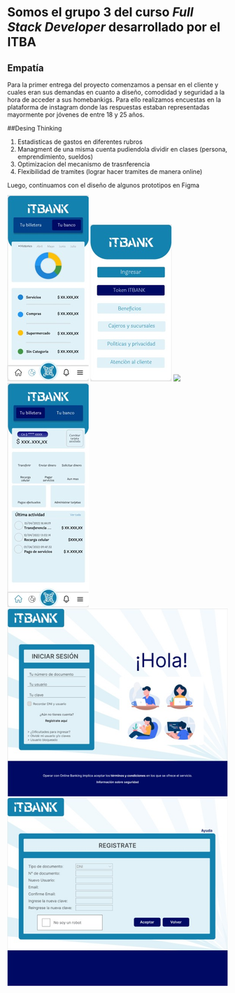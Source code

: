 # Somos el grupo 3 del curso *Full Stack Developer* desarrollado por el ITBA

## Empatía 
Para la primer entrega del proyecto comenzamos a pensar en el cliente y cuales eran sus demandas en cuanto a diseño, comodidad y seguridad a la hora de acceder a sus homebankigs. Para ello realizamos encuestas en la plataforma de instagram donde las respuestas estaban representadas mayormente por jóvenes de entre 18 y 25 años.

##Desing Thinking
1. Estadisticas de gastos en diferentes rubros
2. Managment de una misma cuenta pudiendola dividir en clases (persona, emprendimiento, sueldos)
3. Optimizacion del mecanismo de trasnferencia
4. Flexibilidad de tramites (lograr hacer tramites de manera online)

Luego, continuamos con el diseño de algunos prototipos en Figma

<img src="assets/img/gastos itbank-mobile.jpg"> <img src="assets/img/login itbank-mobile.jpg">
<img src="assets/img/tu banco itbank_mobile.jpg"> <img src="assets/img/tu billetera itbank-mobile.jpg">
<img src="assets/img/log in itbank-desktop.jpg">
<img src="assets/img/sign up itbank-desktop.jpg">
